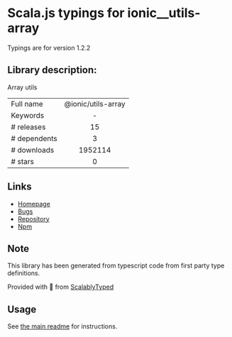 
# Scala.js typings for ionic__utils-array

Typings are for version 1.2.2

## Library description:
Array utils

|                    |                 |
| ------------------ | :-------------: |
| Full name          | @ionic/utils-array |
| Keywords           | - |
| # releases         | 15 |
| # dependents       | 3 |
| # downloads        | 1952114 |
| # stars            | 0 |

## Links
- [Homepage](https://ionicframework.com/)
- [Bugs](https://github.com/ionic-team/ionic-cli/issues)
- [Repository](https://github.com/ionic-team/ionic-cli)
- [Npm](https://www.npmjs.com/package/%40ionic%2Futils-array)
    


## Note
This library has been generated from typescript code from first party type definitions.

Provided with :purple_heart: from [ScalablyTyped](https://github.com/oyvindberg/ScalablyTyped)

## Usage
See [the main readme](../../readme.md) for instructions.


